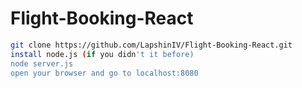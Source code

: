 # Flight-Booking-React
```bash
git clone https://github.com/LapshinIV/Flight-Booking-React.git
install node.js (if you didn't it before)
node server.js
open your browser and go to localhost:8080
```